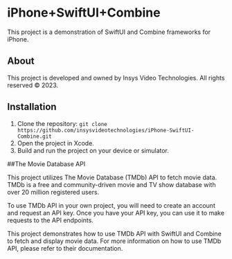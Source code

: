 # iPhone+SwiftUI+Combine

This project is a demonstration of SwiftUI and Combine frameworks for iPhone.

## About

This project is developed and owned by Insys Video Technologies. All rights reserved © 2023.

## Installation

1. Clone the repository: `git clone https://github.com/insysvideotechnologies/iPhone-SwiftUI-Combine.git`
2. Open the project in Xcode.
3. Build and run the project on your device or simulator.

##The Movie Database API

This project utilizes The Movie Database (TMDb) API to fetch movie data. TMDb is a free and community-driven movie and TV show database with over 20 million registered users.

To use TMDb API in your own project, you will need to create an account and request an API key. Once you have your API key, you can use it to make requests to the API endpoints.

This project demonstrates how to use TMDb API with SwiftUI and Combine to fetch and display movie data. For more information on how to use TMDb API, please refer to their documentation.



